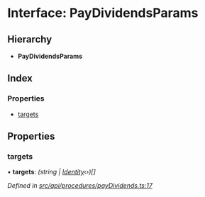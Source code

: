 # Interface: PayDividendsParams

## Hierarchy

* **PayDividendsParams**

## Index

### Properties

* [targets](paydividendsparams.md#targets)

## Properties

###  targets

• **targets**: *(string | [Identity](../classes/identity.md)‹›)[]*

*Defined in [src/api/procedures/payDividends.ts:17](https://github.com/PolymathNetwork/polymesh-sdk/blob/bf2b7a12/src/api/procedures/payDividends.ts#L17)*
